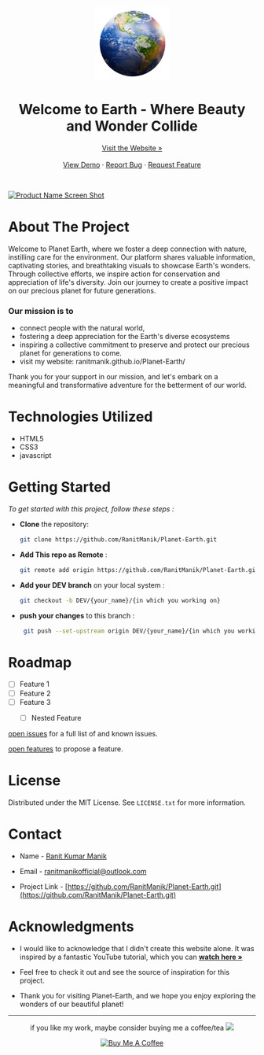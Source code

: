 <a name="readme-top"></a>
<br />
<div align="center">
  <a href="https://ranitmanik.github.io/Planet-Earth">
    <img src="Assets/logo2.png" alt="Logo" height="150px">
  </a>
<h1> Welcome to Earth - Where Beauty and Wonder Collide
</h1>
<a href="https://ranitmanik.github.io/Planet-Earth">Visit the Website »</a>
<br >
  <br>
<a href="https://ranitmanik.github.io/Planet-Earth/">View Demo</a>
·
<a href=".github/ISSUE/bug-report---.md">Report Bug</a>
·
<a href=".github/ISSUE/feature-request---.md">Request Feature</a>
  </p>
</div>
<br>

[![Product Name Screen Shot][product-screenshot]](ranitmanik.github.io/Planet-Earth/)

# About The Project

Welcome to Planet Earth, where we foster a deep connection with nature, instilling care for the environment. Our platform shares valuable information, captivating stories, and breathtaking visuals to showcase Earth's wonders. Through collective efforts, we inspire action for conservation and appreciation of life's diversity. Join our journey to create a positive impact on our precious planet for future generations.

### Our mission is to
 
- connect people with the natural world,
- fostering a deep appreciation for the Earth's diverse ecosystems
- inspiring a collective commitment to preserve and protect our precious planet for generations to come.
- visit my website: ranitmanik.github.io/Planet-Earth/

Thank you for your support in our mission, and let's embark on a meaningful and transformative adventure for the betterment of our world.

# Technologies Utilized

- HTML5
- CSS3
- javascript


# Getting Started

_To get started with this project, follow these steps :_
<br>

- **Clone** the repository:

   ```bash
   git clone https://github.com/RanitManik/Planet-Earth.git

- **Add This repo as Remote**  :

   ```bash
   git remote add origin https://github.com/RanitManik/Planet-Earth.git

- **Add your DEV branch** on your local system :

   ```bash
   git checkout -b DEV/{your_name}/{in which you working on}

- **push your changes** to this branch :

   ```bash
    git push --set-upstream origin DEV/{your_name}/{in which you working on}

# Roadmap

- [ ] Feature 1
- [ ] Feature 2
- [ ] Feature 3
  - [ ] Nested Feature


 [open issues](.github/ISSUE/bug-report---.md) for a full list of and known issues.
 
 [open features](.github/ISSUE/bug-report---.md) to propose a feature.


<!-- CONTRIBUTING -->

# License

Distributed under the MIT License. See `LICENSE.txt` for more information.



<!-- CONTACT -->

# Contact

- Name - <a href="https://ranitmanik.github.io/Portfolio-1.0/">Ranit Kumar Manik</a>

- Email - ranitmanikofficial@outlook.com

- Project Link - [https://github.com/RanitManik/Planet-Earth.git](https://github.com/RanitManik/Planet-Earth.git)



<!-- ACKNOWLEDGMENTS -->

# Acknowledgments

- I would like to acknowledge that I didn't create this website alone. It was inspired by a fantastic YouTube tutorial, which you can <a href="https://youtu.be/xG1_vbVPUUs"><strong> watch here »</strong></a>

- Feel free to check it out and see the source of inspiration for this project.

- Thank you for visiting Planet-Earth, and we hope you enjoy exploring the wonders of our beautiful planet!


---

<p align="center"> if you like my work, maybe consider buying me a coffee/tea <img src="https://media.giphy.com/media/lRSeZ2ddNwhZ5AgIvk/giphy.gif" width="25">

<p align="center"><a href="https://www.buymeacoffee.com/ranitmanik" target="_blank"><img src="https://cdn.buymeacoffee.com/buttons/v2/default-red.png" alt="Buy Me A Coffee" width="150" ></a>

[product-screenshot]: Assets/screenshot.png

